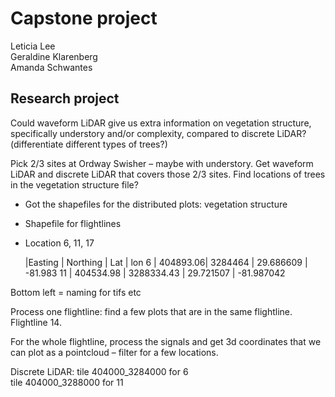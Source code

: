 # Capstone project
Leticia Lee       
Geraldine Klarenberg        
Amanda Schwantes       

## Research project

Could waveform LiDAR give us extra information on vegetation structure, specifically understory and/or complexity, compared to discrete LiDAR?
(differentiate different types of trees?) 

Pick 2/3 sites at Ordway Swisher – maybe with understory.
Get waveform LiDAR and discrete LiDAR that covers those 2/3 sites.
Find locations of trees in the vegetation structure file?

-	Got the shapefiles for the distributed plots: vegetation structure
-	Shapefile for flightlines
-	Location 6, 11, 17

	|Easting | Northing | Lat | lon
6 | 404893.06| 3284464 | 29.686609 | -81.983
11 | 404534.98 | 3288334.43 | 29.721507 | -81.987042

Bottom left = naming for tifs etc

Process one flightline: find a few plots that are in the same flightline. Flightline 14.

For the whole flightline, process the signals and get 3d coordinates that we can plot as a pointcloud – filter for a few locations.

Discrete LiDAR: 
tile 404000_3284000 for 6              
tile 404000_3288000 for 11
